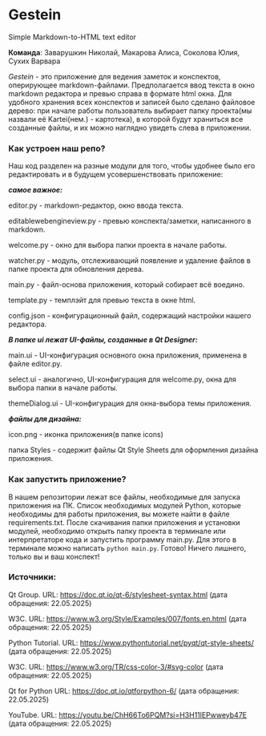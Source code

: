 # Gestein
Simple Markdown-to-HTML text editor

**Команда**: Заварушкин Николай, Макарова Алиса, Соколова Юлия, Сухих Варвара

*Gestein* - это приложение для ведения заметок и конспектов, оперирующее markdown-файлами. Предполагается ввод текста в окно markdown редактора и превью справа в формате html окна. Для удобного хранения всех конспектов и записей было сделано файловое дерево: при начале работы пользователь выбирает папку проекта(мы назвали её Kartei(нем.) - картотека), в которой будут храниться все созданные файлы, и их можно наглядно увидеть слева в приложении.

### Как устроен наш репо?
Наш код разделен на разные модули для того, чтобы удобнее было его редактировать и в будущем усовершенствовать приложение:

***самое важное:***

editor.py - markdown-редактор, окно ввода текста.

editablewebengineview.py -  превью конспекта/заметки, написанного в markdown.

welcome.py - окно для выбора папки проекта в начале работы.

watcher.py - модуль, отслеживающий появление и удаление файлов в папке проекта для обновления дерева.

main.py - файл-основа приложения, который собирает всё воедино.

template.py - темплэйт для превью текста в окне html.

config.json - конфигурационный файл, содержащий настройки нашего редактора.

***В папке ui лежат UI-файлы, созданные в Qt Designer:***

main.ui - UI-конфигурация основного окна приложения, применена в файле editor.py.

select.ui - аналогично, UI-конфигурация для welcome.py, окна для выбора папки в начале работы.

themeDialog.ui - UI-конфигурация для окна-выбора темы приложения.

***файлы для дизайна:***

icon.png - иконка приложения(в папке icons)

папка Styles - содержит файлы Qt Style Sheets для оформления дизайна приложения.


### Как запустить приложение?
В нашем репозитории лежат все файлы, необходимые для запуска приложения на ПК. Список необходимых модулей Python, которые необходимы для работы приложения, вы можете найти в файле requirements.txt. 
После скачивания папки приложения и установки модулей, необходимо открыть папку проекта в терминале или интерпретаторе кода и запустить программу main.py. Для этого в терминале можно написать `python main.py`.
Готово! Ничего лишнего, только вы и ваш конспект!


### Источники:

Qt Group. URL: https://doc.qt.io/qt-6/stylesheet-syntax.html (дата обращения: 22.05.2025)

W3C. URL: https://www.w3.org/Style/Examples/007/fonts.en.html (дата обращения: 22.05.2025)

Python Tutorial. URL: https://www.pythontutorial.net/pyqt/qt-style-sheets/  (дата обращения: 22.05.2025)

W3C. URL: https://www.w3.org/TR/css-color-3/#svg-color (дата обращения: 22.05.2025)

Qt for Python URL: https://doc.qt.io/qtforpython-6/ (дата обращения: 22.05.2025)

YouTube. URL: https://youtu.be/ChH66To6PQM?si=H3H11lEPwweyb47E (дата обращения: 22.05.2025)


